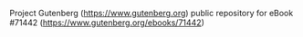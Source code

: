 Project Gutenberg (https://www.gutenberg.org) public repository
for eBook #71442 (https://www.gutenberg.org/ebooks/71442)
